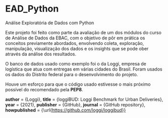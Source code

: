 # EAD_Python
Análise Exploratória de Dados com Python

 Este projeto foi feito como parte da avaliação de um dos módulos do curso de Análise de Dados da EBAC, com o objetivo de pôr em prática os conceitos previamente abordados, envolvendo coleta, exploração, manipulação, visualização dos dados e os insights que se pode ober através da análise dos resultados.

 O banco de dados usado como exemplo foi o da Loggi, empresa de logística que atua com entregas em várias cidades do Brasil. Foram usados os dados do Distrito federal para o desenvolvimento do projeto.

 Houve um esforço para que o código usado estivesse o mais próximo possível do recomendado pela **PEP8**.


  **author** = {Loggi},
  **title** = {loggiBUD: Loggi Benchmark for Urban Deliveries},
  **year** = {2021},
  **publisher** = {GitHub},
  **journal** = {GitHub repository},
  **howpublished** = {\url{https://github.com/loggi/loggibud}}
